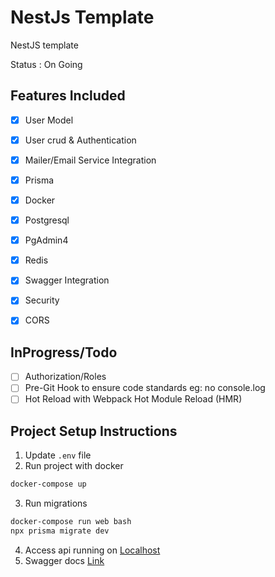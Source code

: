 # NestJs Template 
NestJS template

Status : On Going

## Features Included
- [X] User Model
- [X] User crud & Authentication
- [X] Mailer/Email Service Integration
- [X] Prisma
- [X] Docker
- [X] Postgresql
- [X] PgAdmin4
- [X] Redis
- [X] Swagger Integration
- [X] Security
- [X] CORS


## InProgress/Todo
- [ ] Authorization/Roles
- [ ] Pre-Git Hook to ensure code standards eg: no console.log
- [ ] Hot Reload with Webpack Hot Module Reload (HMR)

## Project Setup Instructions

1. Update `.env` file
2. Run project with docker
```bash 
docker-compose up 
```
3. Run migrations
```bash
docker-compose run web bash
npx prisma migrate dev
```
4. Access api running on [Localhost](http://localhost:3000)
5. Swagger docs [Link](http://localhost:3000/api)
